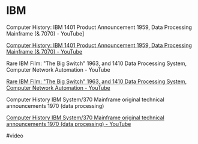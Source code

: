 # IBM

Computer History: IBM 1401 Product Announcement 1959, Data Processing Mainframe (& 7070) - YouTube]

[Computer History: IBM 1401 Product Announcement 1959, Data Processing Mainframe (& 7070) - YouTube](https://www.youtube.com/watch?v=BKQgqkbHjVs)

Rare IBM Film: "The Big Switch" 1963, and 1410 Data Processing System, Computer Network Automation - YouTube

[Rare IBM Film: "The Big Switch" 1963, and 1410 Data Processing System, Computer Network Automation - YouTube](https://www.youtube.com/watch?v=irPw9oyAju8)

Computer History IBM System/370 Mainframe original technical announcements 1970 (data processing)

[Computer History IBM System/370 Mainframe original technical announcements 1970 (data processing) - YouTube](https://www.youtube.com/watch?v=oLnvvOoWnzU)

#video 

